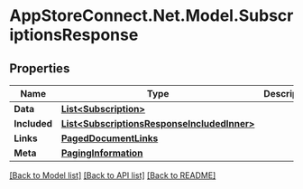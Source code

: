 # AppStoreConnect.Net.Model.SubscriptionsResponse

## Properties

Name | Type | Description | Notes
------------ | ------------- | ------------- | -------------
**Data** | [**List&lt;Subscription&gt;**](Subscription.md) |  | 
**Included** | [**List&lt;SubscriptionsResponseIncludedInner&gt;**](SubscriptionsResponseIncludedInner.md) |  | [optional] 
**Links** | [**PagedDocumentLinks**](PagedDocumentLinks.md) |  | 
**Meta** | [**PagingInformation**](PagingInformation.md) |  | [optional] 

[[Back to Model list]](../README.md#documentation-for-models) [[Back to API list]](../README.md#documentation-for-api-endpoints) [[Back to README]](../README.md)

